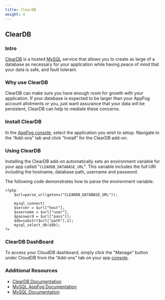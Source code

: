```yaml
---
title: ClearDB
weight: 4
---
```


## ClearDB

### Intro
[ClearDB](https://www.cleardb.com) is a hosted [MySQL](http://www.mysql.com/) service that allows you to create as large of a database as necessary for your application while having peace of mind that your data is safe, and fault tolerant.

### Why use ClearDB
ClearDB can make sure you have enough room for growth with your application. If your database is expected to be larger than your AppFog account allotments or you, just want assurance that your data will be persistent, ClearDB can help to mediate these concerns.

### Install ClearDB

In the [AppFog console](https://console.appfog.com/), select the application you wish to setup.
Navigate to the “Add-ons” tab and click “Install” for the ClearDB add-on.

### Using ClearDB

Installing the ClearDB add-on automatically sets an environment variable for your app called "`CLEARDB_DATABASE_URL`". This variable includes the full URI including the hostname, database path, username and password. 

The following code demonstrates how to parse the environment variable:

	<?php
		$url=parse_url(getenv("CLEARDB_DATABASE_URL"));

		mysql_connect(
		$server = $url["host"],
		$username = $url["user"],
		$password = $url["pass"]);
		$db=substr($url["path"],1);
		mysql_select_db($db);
	?>

### ClearDB DashBoard
To access your CloudDB dashboard, simply click the "Manage" button under CloudDB from the "Add-ons" tab on your app [console](https://console.appfog.com/).

### Additional Resources
* [ClearDB Documentation](http://www.cleardb.com/developers)
* [MySQL AppFog Documentation](https://docs.appfog.com/services/mysql)
* [MySQL Documentation](http://dev.mysql.com/doc/)
